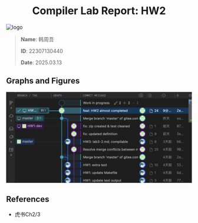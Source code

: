 <div style="text-align: center"><h1>
  Compiler Lab Report:
  HW2
  </h1></div>




![logo](/Users/han/Desktop/Compiler/FudanCompilerH2025/pic/logo.svg)

> **Name**: 韩周吾
>
> **ID**: 22307130440
>
> **Date**: 2025.03.13

## Graphs and Figures

![git_log_graph](./img/git_log_graph.png)  

## References

- 虎书Ch2/3

